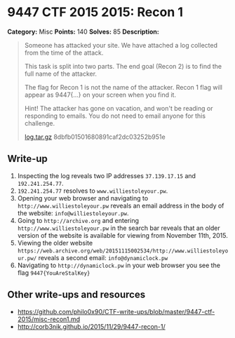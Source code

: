 # 9447 CTF 2015 2015: Recon 1

**Category:** Misc
**Points:** 140
**Solves:** 85
**Description:**

> Someone has attacked your site. We have attached a log collected from the time of the attack.
> 
> This task is split into two parts. The end goal (Recon 2) is to find the full name of the attacker.
> 
> The flag for Recon 1 is not the name of the attacker. Recon 1 flag will appear as 9447{...} on your screen when you find it.
> 
> Hint! The attacker has gone on vacation, and won't be reading or responding to emails. You do not need to email anyone for this challenge.
> 
> [log.tar.gz](./log-8dbfb01501680891caf2dc03252b951e.tar.gz)  8dbfb01501680891caf2dc03252b951e


## Write-up

1. Inspecting the log reveals two IP addresses `37.139.17.15` and `192.241.254.77`. 
2. `192.241.254.77` resolves to `www.williestoleyour.pw`. 
3. Opening your web browser and navigating to `http://www.williestoleyour.pw` reveals an email address in the body of the website: `info@williestoleyour.pw`. 
4. Going to `http://archive.org` and entering `http://www.williestoleyour.pw` in the search bar reveals that an older version of the website is available for viewing from November 11th, 2015.
5. Viewing the older website `https://web.archive.org/web/20151115002534/http://www.williestoleyour.pw/` reveals a second email: `info@dynamiclock.pw`
6. Navigating to `http://dynamiclock.pw` in your web browser you see the flag `9447{YouAreStalKey}`

## Other write-ups and resources

* <https://github.com/philo0x90/CTF-write-ups/blob/master/9447-ctf-2015/misc-recon1.md>
* <http://corb3nik.github.io/2015/11/29/9447-recon-1/>
